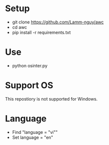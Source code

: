 # Setup
- git clone https://github.com/Lamm-nguy/awc
- cd awc
- pip install -r requirements.txt
# Use
- python osinter.py
# Support OS
This repostiory is not supported for Windows.
# Language
- Find "language = "vi""
- Set language = "en"
